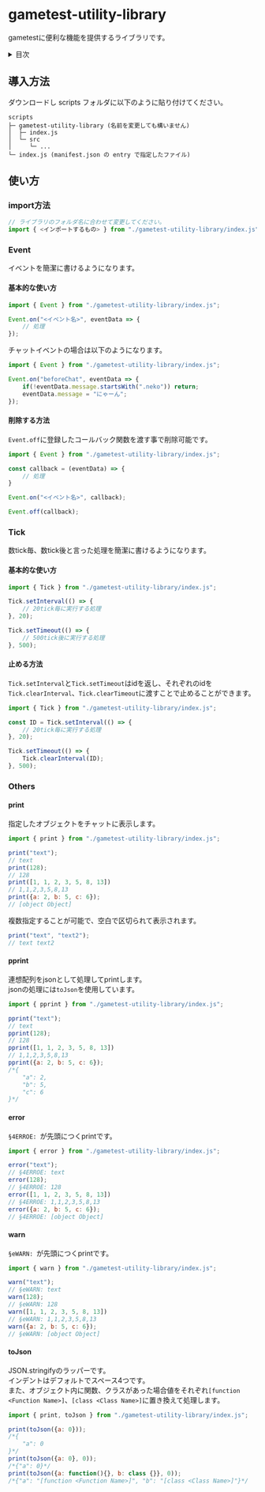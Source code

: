# gametest-utility-library
gametestに便利な機能を提供するライブラリです。

<!-- START doctoc generated TOC please keep comment here to allow auto update -->
<!-- DON'T EDIT THIS SECTION, INSTEAD RE-RUN doctoc TO UPDATE -->
<details>
<summary>目次</summary>

- [導入方法](#%E5%B0%8E%E5%85%A5%E6%96%B9%E6%B3%95)
- [使い方](#%E4%BD%BF%E3%81%84%E6%96%B9)
  - [import方法](#import%E6%96%B9%E6%B3%95)
  - [Event](#event)
    - [基本的な使い方](#%E5%9F%BA%E6%9C%AC%E7%9A%84%E3%81%AA%E4%BD%BF%E3%81%84%E6%96%B9)
    - [削除する方法](#%E5%89%8A%E9%99%A4%E3%81%99%E3%82%8B%E6%96%B9%E6%B3%95)
  - [Tick](#tick)
    - [基本的な使い方](#%E5%9F%BA%E6%9C%AC%E7%9A%84%E3%81%AA%E4%BD%BF%E3%81%84%E6%96%B9-1)
    - [止める方法](#%E6%AD%A2%E3%82%81%E3%82%8B%E6%96%B9%E6%B3%95)

</details>
<!-- END doctoc generated TOC please keep comment here to allow auto update -->

## 導入方法
ダウンロードし scripts フォルダに以下のように貼り付けてください。
```
scripts
├─ gametest-utility-library (名前を変更しても構いません)
│  ├─ index.js
│  └─ src
│     └─ ...
└─ index.js (manifest.json の entry で指定したファイル)
```

## 使い方
### import方法
```js
// ライブラリのフォルダ名に合わせて変更してください。
import { <インポートするもの> } from "./gametest-utility-library/index.js";
```

### Event
イベントを簡潔に書けるようになります。
#### 基本的な使い方
```js
import { Event } from "./gametest-utility-library/index.js";

Event.on("<イベント名>", eventData => {
    // 処理
});
```
チャットイベントの場合は以下のようになります。
```js
import { Event } from "./gametest-utility-library/index.js";

Event.on("beforeChat", eventData => {
    if(!eventData.message.startsWith(".neko")) return;
    eventData.message = "にゃーん";
});
```
#### 削除する方法
`Event.off`に登録したコールバック関数を渡す事で削除可能です。
```js
import { Event } from "./gametest-utility-library/index.js";

const callback = (eventData) => {
    // 処理
}

Event.on("<イベント名>", callback);

Event.off(callback);
```
### Tick
数tick毎、数tick後と言った処理を簡潔に書けるようになります。
#### 基本的な使い方
```js
import { Tick } from "./gametest-utility-library/index.js";

Tick.setInterval(() => {
    // 20tick毎に実行する処理
}, 20);

Tick.setTimeout(() => {
    // 500tick後に実行する処理
}, 500);
```
#### 止める方法
`Tick.setInterval`と`Tick.setTimeout`はidを返し、それぞれのidを`Tick.clearInterval`、`Tick.clearTimeout`に渡すことで止めることができます。
```js
import { Tick } from "./gametest-utility-library/index.js";

const ID = Tick.setInterval(() => {
    // 20tick毎に実行する処理
}, 20);

Tick.setTimeout(() => {
    Tick.clearInterval(ID);
}, 500);
```
### Others
#### print
指定したオブジェクトをチャットに表示します。
```js
import { print } from "./gametest-utility-library/index.js";

print("text");
// text
print(128);
// 128
print([1, 1, 2, 3, 5, 8, 13])
// 1,1,2,3,5,8,13
print({a: 2, b: 5, c: 6});
// [object Object]
```
複数指定することが可能で、空白で区切られて表示されます。
```js
print("text", "text2");
// text text2
```
#### pprint
連想配列をjsonとして処理してprintします。  
jsonの処理には`toJson`を使用しています。
```js
import { pprint } from "./gametest-utility-library/index.js";

pprint("text");
// text
pprint(128);
// 128
pprint([1, 1, 2, 3, 5, 8, 13])
// 1,1,2,3,5,8,13
pprint({a: 2, b: 5, c: 6});
/*{
    "a": 2,
    "b": 5,
    "c": 6
}*/
```
#### error
`§4ERROE: `が先頭につくprintです。
```js
import { error } from "./gametest-utility-library/index.js";

error("text");
// §4ERROE: text
error(128);
// §4ERROE: 128
error([1, 1, 2, 3, 5, 8, 13])
// §4ERROE: 1,1,2,3,5,8,13
error({a: 2, b: 5, c: 6});
// §4ERROE: [object Object]
```
#### warn
`§eWARN: `が先頭につくprintです。
```js
import { warn } from "./gametest-utility-library/index.js";

warn("text");
// §eWARN: text
warn(128);
// §eWARN: 128
warn([1, 1, 2, 3, 5, 8, 13])
// §eWARN: 1,1,2,3,5,8,13
warn({a: 2, b: 5, c: 6});
// §eWARN: [object Object]
```
#### toJson
JSON.stringifyのラッパーです。  
インデントはデフォルトでスペース4つです。  
また、オブジェクト内に関数、クラスがあった場合値をそれぞれ`[function <Function Name>]`、`[class <Class Name>]`に置き換えて処理します。
```js
import { print, toJson } from "./gametest-utility-library/index.js";

print(toJson({a: 0}));
/*{
    "a": 0
}*/
print(toJson({a: 0}, 0));
/*{"a": 0}*/
print(toJson({a: function(){}, b: class {}}, 0));
/*{"a": "[function <Function Name>]", "b": "[class <Class Name>]"}*/
```
